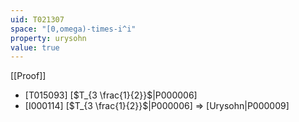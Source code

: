 ```yaml
---
uid: T021307
space: "[0,omega)-times-i^i"
property: urysohn
value: true
---
```

[[Proof]]

* [T015093] [$T_{3 \frac{1}{2}}$|P000006]
* [I000114] [$T_{3 \frac{1}{2}}$|P000006] => [Urysohn|P000009]

